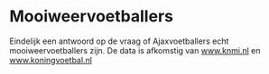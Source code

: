 # Mooiweervoetballers
Eindelijk een antwoord op de vraag of Ajaxvoetballers echt mooiweervoetballers zijn. 
De data is afkomstig van www.knmi.nl en www.koningvoetbal.nl
